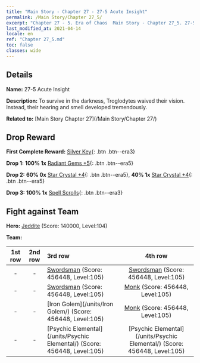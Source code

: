 ```yaml
---
title: "Main Story - Chapter 27 - 27-5 Acute Insight"
permalink: /Main Story/Chapter 27_5/
excerpt: "Chapter 27 - 5. Era of Chaos  Main Story - Chapter 27_5. 27-5 Acute Insight"
last_modified_at: 2021-04-14
locale: en
ref: "Chapter 27_5.md"
toc: false
classes: wide
---
```


## Details

 **Name:** 27-5 Acute Insight

 **Description:** To survive in the darkness, Troglodytes waived their vision. Instead, their hearing and smell developed tremendously.

 **Related to:** [Main Story Chapter 27](/Main Story/Chapter 27/)

## Drop Reward

 **First Complete Reward:** [Silver Key](/Items/con_693/){: .btn .btn--era3}

 **Drop 1:** **100% 1x** [Radiant Gems +5](/Items/mat_100/){: .btn .btn--era5}

 **Drop 2:** **60% 0x** [Star Crystal +4](/Items/mat_94/){: .btn .btn--era5}, **40% 1x** [Star Crystal +4](/Items/mat_94/){: .btn .btn--era5}

 **Drop 3:** **100% 1x** [Spell Scrolls](/Items/con_694/){: .btn .btn--era3}


## Fight against Team
 **Hero:** [Jeddite](/heroes/Jeddite/) (Score: 140000, Level:104)

 **Team:**


  | 1st row | 2nd row | 3rd row | 4th row |
  |:----:|:----:|:----|:----:|
  | - | - | [Swordsman](/units/Swordsman/) (Score: 456448, Level:105)  | [Swordsman](/units/Swordsman/) (Score: 456448, Level:105)  |
  | - | - | [Swordsman](/units/Swordsman/) (Score: 456448, Level:105)  | [Monk](/units/Monk/) (Score: 456448, Level:105)  |
  | - | - | [Iron Golem](/units/Iron Golem/) (Score: 456448, Level:105)  | [Monk](/units/Monk/) (Score: 456448, Level:105)  |
  | - | - | [Psychic Elemental](/units/Psychic Elemental/) (Score: 456448, Level:105)  | [Psychic Elemental](/units/Psychic Elemental/) (Score: 456448, Level:105)  |


